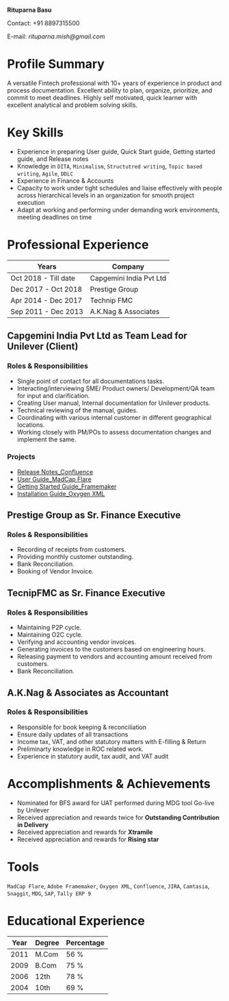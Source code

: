 **Rituparna Basu**

Contact: +91 8897315500

E-mail: _rituparna.mish@gmail.com_

# Profile Summary

A versatile Fintech professional with 10+ years of experience in product and process documentation. Excellent ability to plan, organize, prioritize, and commit to meet deadlines. Highly self motivated, quick learner with excellent analytical and problem solving skills.

# Key Skills

- Experience in preparing User guide, Quick Start guide, Getting started guide, and Release notes
- Knowledge in `DITA`, `Minimalism`, `Structutred writing`, `Topic based writing`, `Agile`, `DDLC`
- Experience in Finance & Accounts
- Capacity to work under tight schedules and liaise effectively with people across hierarchical levels in an organization for smooth project execution
- Adapt at working and performing under demanding work environments, meeting deadlines on time

# Professional Experience

| Years | Company |
|-------|---------|
| Oct 2018 - Till date | Capgemini India Pvt Ltd |
| Dec 2017 - Oct 2018 | Prestige Group |
| Apr 2014 - Dec 2017 | Technip FMC |
| Sep 2011 - Dec 2013 | A.K.Nag & Associates |

## Capgemini India Pvt Ltd as Team Lead for Unilever (Client)

### Roles & Responsibilities

- Single point of contact for all documentations tasks.
- Interacting/interviewing SME/ Product owners/ Development/QA team for input and clarification.
- Creating User manual, Internal documentation for Unilever products.
- Technical reviewing of the manual, guides.
- Coordinating with various internal customer in different geographical locations.
- Working closely with PM/POs to assess documentation changes and implement the same.

### Projects

- [Release Notes_Confluence](https://rituparna1987.atlassian.net/wiki/spaces/W6/pages/393230/Release+Note)
- [User Guide_MadCap Flare](https://drive.google.com/drive/u/0/folders/1_qqMo4s9FIw3S1sMgPKxpYm7jlYrB0Yh)
- [Getting Started Guide_Framemaker](https://drive.google.com/drive/u/0/folders/1QucPAtFj9JjGHXdJYxFe-tprACyhn7bx)
- [Installation Guide_Oxygen XML](https://drive.google.com/drive/u/0/folders/1Y-98AiZqRiq--4rkItdYrW3E534JviCd)

## Prestige Group as Sr. Finance Executive

### Roles & Responsibilities

- Recording of receipts from customers.
- Providing monthly customer outstanding.
- Bank Reconciliation.
- Booking of Vendor Invoice.

## TecnipFMC as Sr. Finance Executive

### Roles & Responsibilities

- Maintaining P2P cycle.
- Maintaining O2C cycle.
- Verifying and accounting vendor invoices.
- Generating invoices to the customers based on engineering hours.
- Releasing payment to vendors and accounting amount received from customers.
- Bank Reconciliation.

## A.K.Nag & Associates as Accountant

### Roles & Responsibilities

- Responsible for book keeping & reconciliation
- Ensure daily updates of all transactions
- Income tax, VAT, and other statutory matters with E-filling & Return
- Preliminarty knowledge in ROC related work.
- Experience in statutory audit, tax audit, and VAT audit

# Accomplishments & Achievements

- Nominated for BFS award for UAT performed during MDG tool Go-live by Unilever
- Received appreciation and rewards twice for **Outstanding Contribution in Delivery**
- Received appreciation and rewards for **Xtramile**
- Received appreciation and rewards for **Rising star**

# Tools

`MadCap Flare`, `Adobe Framemaker`, `Oxygen XML`, `Confluence`, `JIRA`, `Camtasia`, `Snaggit`, `MDG`, `SAP`, `Tally ERP 9`

# Educational Experience

| Year | Degree | Percentage |
|------|--------|------------|
| 2011 | M.Com  | 56 % |
| 2009 | B.Com | 75 % |
| 2006 | 12th | 78 % |
| 2004 | 10th | 69 % |

